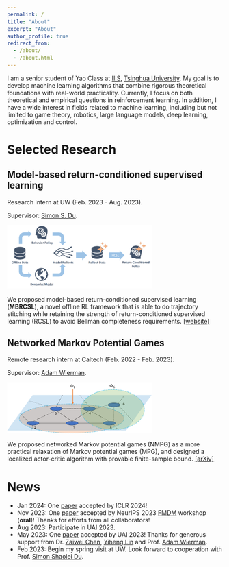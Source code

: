```yaml
---
permalink: /
title: "About"
excerpt: "About"
author_profile: true
redirect_from: 
  - /about/
  - /about.html
---
```


I am a senior student of Yao Class at [IIIS](https://iiis.tsinghua.edu.cn/en/), [Tsinghua University](https://www.tsinghua.edu.cn/en/). 
My goal is to develop machine learning algorithms that combine rigorous theoretical foundations with real-world practicality. Currently, I focus on both theoretical and empirical questions in reinforcement learning. In addition, I have a wide interest in fields related to machine learning, including but not limited to game theory, robotics, large language models, deep learning, optimization and control.

# Selected Research
<!-- - June 2023 - now: Optimization, supervised by Prof. [Jingzhao Zhang](https://sites.google.com/view/jingzhao/home). We hope to extend parameter-free optimization in stochastic gradient setting. -->
## Model-based return-conditioned supervised learning
Research intern at UW (Feb. 2023 - Aug. 2023).

Supervisor: [Simon S. Du](https://simonshaoleidu.com/). 

<!-- ![mbrcsl](../images/mbrcsl.png) -->
 <img src="../images/mbrcsl.png" style="zoom:33%;" />

We proposed model-based return-conditioned supervised learning (**MBRCSL**), a novel offline RL framework that is able to do trajectory stitching while retaining the strength of return-conditioned supervised learning (RCSL) to avoid Bellman completeness requirements. [[website]](mbrcsl_website/)

<!-- - Feb 2023 - now: Offline RL, supervised by Prof. [Simon Shaolei Du](https://simonshaoleidu.com/) at University of Washington. We aim to discover advantages of decision transformer (DT) over classical offline RL algorithms from theoretical perspective, and improve DT to cope with issue of trajectory stitching.  -->

## Networked Markov Potential Games 
Remote research intern at Caltech (Feb. 2022 - Feb. 2023).

Supervisor: [Adam Wierman](https://adamwierman.com/).

<img src="../images/NMPG.png" style="zoom:33%;" />

We proposed networked Markov potential games (NMPG) as a more practical relaxation of Markov potential games (MPG), and designed a localized actor-critic algorithm with provable finite-sample bound. [[arXiv]](https://arxiv.org/abs/2303.04865)

<!-- - Feb 2022 - Feb 2023: Networked MARL, supervised (remotely) by Prof. [Adam Wierman](https://adamwierman.com/) at Caltech. We introduced a class of networked Markov potential games, designed a localized actor-critic algorithm and derived the first finite-sample bound for multi-agent competitive games that is independent of the number of agents. See our paper on [arXiv](https://arxiv.org/abs/2303.04865). -->

<!-- # Skills
- Proficient in mathematical knowledge for ML research: calculus, linear algebra, abstract algebra, probability theory and optimization. 
- Experienced in common programming language: C++, Python, Go, Verilog.
- Familiar with AI frameworks: Pytorch -->

# News
- Jan 2024: One [paper](https://arxiv.org/abs/2310.19308) accepted by ICLR 2024!
- Nov 2023: One [paper](https://arxiv.org/abs/2310.19308) accepted by NeurIPS 2023 [FMDM](https://sites.google.com/view/fmdm-neurips23/home) workshop (**oral**)! Thanks for efforts from all collaborators!
- Aug 2023: Participate in UAI 2023.
- May 2023: One [paper](https://arxiv.org/abs/2303.04865) accepted by UAI 2023! Thanks for generous support from Dr. [Zaiwei Chen](https://www.zaiweichen.com/home), [Yiheng Lin](https://yihenglin97.github.io/) and Prof. [Adam Wierman](https://adamwierman.com/).
- Feb 2023: Begin my spring visit at UW. Look forward to cooperation with Prof. [Simon Shaolei Du](https://simonshaoleidu.com/).